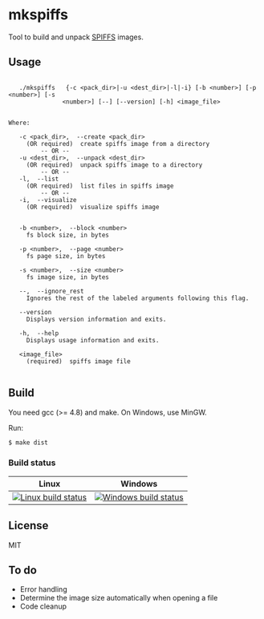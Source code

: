 # mkspiffs
Tool to build and unpack [SPIFFS](https://github.com/pellepl/spiffs) images.



## Usage

```

   ./mkspiffs   {-c <pack_dir>|-u <dest_dir>|-l|-i} [-b <number>] [-p <number>] [-s
               <number>] [--] [--version] [-h] <image_file>


Where:

   -c <pack_dir>,  --create <pack_dir>
     (OR required)  create spiffs image from a directory
         -- OR --
   -u <dest_dir>,  --unpack <dest_dir>
     (OR required)  unpack spiffs image to a directory
         -- OR --
   -l,  --list
     (OR required)  list files in spiffs image
         -- OR --
   -i,  --visualize
     (OR required)  visualize spiffs image


   -b <number>,  --block <number>
     fs block size, in bytes

   -p <number>,  --page <number>
     fs page size, in bytes

   -s <number>,  --size <number>
     fs image size, in bytes

   --,  --ignore_rest
     Ignores the rest of the labeled arguments following this flag.

   --version
     Displays version information and exits.

   -h,  --help
     Displays usage information and exits.

   <image_file>
     (required)  spiffs image file


```
## Build

You need gcc (>= 4.8) and make. On Windows, use MinGW.

Run:
```bash
$ make dist
```

### Build status

Linux | Windows
------|-------
 [![Linux build status](http://img.shields.io/travis/igrr/mkspiffs.svg)](https://travis-ci.org/igrr/mkspiffs) | [![Windows build status](http://img.shields.io/appveyor/ci/igrr/mkspiffs.svg)](https://ci.appveyor.com/project/igrr/mkspiffs)


## License

MIT

## To do

- Error handling
- Determine the image size automatically when opening a file
- Code cleanup
